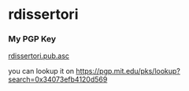 # rdissertori

### My PGP Key
[rdissertori.pub.asc](../master/rdissertori.pub.asc)

you can lookup it on https://pgp.mit.edu/pks/lookup?search=0x34073efb4120d569
